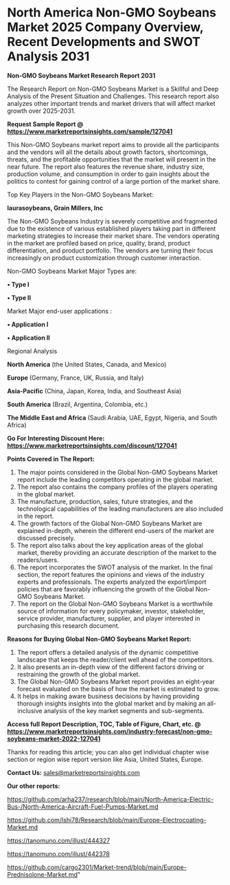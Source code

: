 # North America Non-GMO Soybeans Market 2025 Company Overview, Recent Developments and SWOT Analysis 2031

<strong>Non-GMO Soybeans Market Research Report 2031</strong>

The Research Report on Non-GMO Soybeans Market is a Skillful and Deep Analysis of the Present Situation and Challenges. This research report also analyzes other important trends and market drivers that will affect market growth over 2025-2031.

<strong>Request Sample Report @ <a href=https://www.marketreportsinsights.com/sample/127041>https://www.marketreportsinsights.com/sample/127041</a></strong>

This Non-GMO Soybeans market report aims to provide all the participants and the vendors will all the details about growth factors, shortcomings, threats, and the profitable opportunities that the market will present in the near future. The report also features the revenue share, industry size, production volume, and consumption in order to gain insights about the politics to contest for gaining control of a large portion of the market share.

Top Key Players in the Non-GMO Soybeans Market:

<strong>laurasoybeans, Grain Millers, Inc</strong>

The Non-GMO Soybeans Industry is severely competitive and fragmented due to the existence of various established players taking part in different marketing strategies to increase their market share. The vendors operating in the market are profiled based on price, quality, brand, product differentiation, and product portfolio. The vendors are turning their focus increasingly on product customization through customer interaction.

Non-GMO Soybeans Market Major Types are:

<strong>• Type I

• Type II</strong>

Market Major end-user applications :

<strong>• Application I

• Application II</strong>

Regional Analysis

</u><strong><b>North America</b></strong> (the United States, Canada, and Mexico)

<strong><b>Europe </b></strong>(Germany, France, UK, Russia, and Italy)

<strong><b>Asia-Pacific</b></strong> (China, Japan, Korea, India, and Southeast Asia)

<strong><b>South America</b></strong> (Brazil, Argentina, Colombia, etc.)

<strong><b>The Middle East and Africa</b></strong> (Saudi Arabia, UAE, Egypt, Nigeria, and South Africa)

<strong>Go For Interesting Discount Here: <a href=https://www.marketreportsinsights.com/discount/127041>https://www.marketreportsinsights.com/discount/127041</a></strong>

<strong>Points Covered in The Report:</strong>
<ol>
  <li>The major points considered in the Global Non-GMO Soybeans Market report include the leading competitors operating in the global market.</li>
  <li>The report also contains the company profiles of the players operating in the global market.</li>
  <li>The manufacture, production, sales, future strategies, and the technological capabilities of the leading manufacturers are also included in the report.</li>
  <li>The growth factors of the Global Non-GMO Soybeans Market are explained in-depth, wherein the different end-users of the market are discussed precisely.</li>
  <li>The report also talks about the key application areas of the global market, thereby providing an accurate description of the market to the readers/users.</li>
  <li>The report incorporates the SWOT analysis of the market. In the final section, the report features the opinions and views of the industry experts and professionals. The experts analyzed the export/import policies that are favorably influencing the growth of the Global Non-GMO Soybeans Market.</li>
  <li>The report on the Global Non-GMO Soybeans Market is a worthwhile source of information for every policymaker, investor, stakeholder, service provider, manufacturer, supplier, and player interested in purchasing this research document.</li>
</ol>
<strong>Reasons for Buying Global Non-GMO Soybeans Market Report:</strong>

<ol>
  <li>The report offers a detailed analysis of the dynamic competitive landscape that keeps the reader/client well ahead of the competitors.</li>
  <li>It also presents an in-depth view of the different factors driving or restraining the growth of the global market.</li>
  <li>The Global Non-GMO Soybeans Market report provides an eight-year forecast evaluated on the basis of how the market is estimated to grow.</li>
  <li>It helps in making aware business decisions by having providing thorough insights insights into the global market and by making an all-inclusive analysis of the key market segments and sub-segments.</li>
</ol>
<strong>Access full Report Description, TOC, Table of Figure, Chart, etc. @ <a href=https://www.marketreportsinsights.com/industry-forecast/non-gmo-soybeans-market-2022-127041>https://www.marketreportsinsights.com/industry-forecast/non-gmo-soybeans-market-2022-127041</a></strong>


Thanks for reading this article; you can also get individual chapter wise section or region wise report version like Asia, United States, Europe.

<strong>Contact Us:</strong>
sales@marketreportsinsights.com

<strong>Our other reports:</strong>

<a href=https://github.com/arha237/research/blob/main/North-America-Electric-Bus-/North-America-Aircraft-Fuel-Pumps-Market.md>https://github.com/arha237/research/blob/main/North-America-Electric-Bus-/North-America-Aircraft-Fuel-Pumps-Market.md</a>

<a href=https://github.com/Ishi78/Research/blob/main/Europe-Electrocoating-Market.md>https://github.com/Ishi78/Research/blob/main/Europe-Electrocoating-Market.md</a>

<a href=https://tanomuno.com/illust/444327>https://tanomuno.com/illust/444327</a>

<a href=https://tanomuno.com/illust/442378>https://tanomuno.com/illust/442378</a>

<a href=https://github.com/cargo2301/Market-trend/blob/main/Europe-Prednisolone-Market.md>https://github.com/cargo2301/Market-trend/blob/main/Europe-Prednisolone-Market.md</a>"
